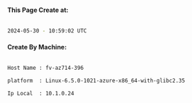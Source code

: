
   
#### This Page Create at:

```bash

2024-05-30 - 10:59:02 UTC

```

#### Create By Machine:

```bash

Host Name : fv-az714-396

platform  : Linux-6.5.0-1021-azure-x86_64-with-glibc2.35

Ip Local  : 10.1.0.24

```

